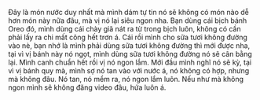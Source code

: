 Đây là món nước duy nhất mà mình dám tự tin nó sẽ không có món nào dễ hơn món này nữa đâu, mà vị nó lại siêu ngon nha. Bạn dùng cái bịch bánh Oreo đó, mình dùng cái chày giã nát ra từ trong bịch luôn, không có cần phải lấy ra chi mất công hết trơn á. Cái rồi mình cho sữa tươi không đường vào nè, bạn nhớ là mình phải dùng sữa tươi không đường thì mới được nha, tại vì vị bánh này nó ngọt, mình dùng sữa tươi không đường nó sẽ cân bằng lại. Mình canh chuẩn hết rồi vị nó ngon lắm. Mới đầu mình nghĩ nó sẽ kỳ, tại vì vị bánh quy mà, mình sợ nó tan vào với nước á, nó không có hợp, nhưng mà không đâu. Nó tan, nó mềm ra, nó ngon lắm luôn. Nếu như mà không ngon mình sẽ không đăng video đâu, hứa luôn á.